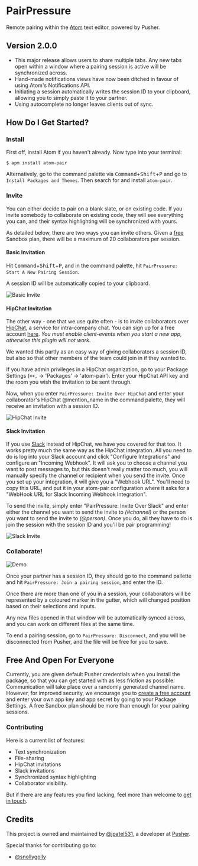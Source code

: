 # PairPressure

Remote pairing within the [Atom](http://atom.io) text editor, powered by Pusher.

## Version 2.0.0

* This major release allows users to share multiple tabs. Any new tabs open within a window where a pairing session is active will be synchronized across.
* Hand-made notifications views have now been ditched in favour of using Atom's Notifications API.
* Initiating a session automatically writes the session ID to your clipboard, allowing you to simply paste it to your partner.
* Using autocomplete no longer leaves clients out of sync.

## How Do I Get Started?

### Install

First off, install Atom if you haven't already. Now type into your terminal:

    $ apm install atom-pair

Alternatively, go to the command palette via <kbd>Command</kbd>+<kbd>Shift</kbd>+<kbd>P</kbd> and go to `Install Packages and Themes`. Then search for and install `atom-pair`.

### Invite

You can either decide to pair on a blank slate, or on existing code. If you invite somebody to collaborate on existing code, they will see everything you can, and their syntax highlighting will be synchronized with yours.

As detailed below, there are two ways you can invite others. Given a [free](https://pusher.com/signup?utm_source=Reddit&utm_medium=Atom.io_Package_Page&utm_campaign=PairPressure) Sandbox plan, there will be a maximum of 20 collaborators per session.

#### Basic Invitation

Hit <kbd>Command</kbd>+<kbd>Shift</kbd>+<kbd>P</kbd>, and in the command palette, hit `PairPressure: Start A New Pairing Session`.

A session ID will be automatically copied to your clipboard.

![Basic Invite](https://raw.githubusercontent.com/pusher/atom-pair/master/images/invite.gif)

#### HipChat Invitation

The other way - one that we use quite often - is to invite collaborators over [HipChat](http://hipchat.com), a service for intra-company chat. You can sign up for a free account [here](https://www.hipchat.com/sign_up). *You must enable client-events when you start a new app, otherwise this plugin will not work*.

We wanted this partly as an easy way of giving collaborators a session ID, but also so that other members of the team could join in if they wanted to.

If you have admin privileges in a HipChat organization, go to your Package Settings (`⌘+,` -> 'Packages' -> 'atom-pair'). Enter your HipChat API key and the room you wish the invitation to be sent through.

Now, when you enter `PairPressure: Invite Over HipChat` and enter your collaborator's HipChat @mention_name in the command palette, they will receive an invitation with a session ID.

![HipChat Invite](https://raw.githubusercontent.com/pusher/atom-pair/master/images/hipchat.jpg)

#### Slack Invitation

If you use [Slack](https://slack.com/) instead of HipChat, we have you covered for that too.  It works pretty much the same way as the HipChat integration.  All you need to do is log into your Slack account and click "Configure Integrations" and configure an "Incoming Webhook".  It will ask you to choose a channel you want to post messages to, but this doesn't really matter too much, you will manually specify the channel or recipient when you send the invite.  Once you set up your integration, it will give you a "Webhook URL".  You'll need to copy this URL, and put it in your atom-pair configuration where it asks for a "WebHook URL for Slack Incoming Webhook Integration".

To send the invite, simply enter "PairPressure: Invite Over Slack" and enter either the channel you want to send the invite to _(#channel)_ or the person you want to send the invite to _(@person)_.  Once you do, all they have to do is join the session with the session ID and you'll be pair programming!

![Slack Invite](https://raw.githubusercontent.com/pusher/atom-pair/master/images/slack.jpg)

### Collaborate!

![Demo](https://raw.githubusercontent.com/pusher/atom-pair/master/images/demo.gif)

Once your partner has a session ID, they should go to the command pallette and hit `PairPressure: Join a pairing session`, and enter the ID.

Once there are more than one of you in a session, your collaborators will be represented by a coloured marker in the gutter, which will changed position based on their selections and inputs.

Any new files opened in that window will be automatically synced across, and you can work on different files at the same time.

To end a pairing session, go to `PairPressure: Disconnect`, and you will be disconnected from Pusher, and the file will be free for you to save.

## Free And Open For Everyone

Currently, you are given default Pusher credentials when you install the package, so that you can get started with as less friction as possible. Communication will take place over a randomly generated channel name. However, for improved security, we encourage you to [create a free account](https://pusher.com/signup?utm_source=Reddit&utm_medium=Atom.io_Package_Page&utm_campaign=PairPressure) and enter your own app key and app secret by going to your Package Settings. A free Sandbox plan should be more than enough for your pairing sessions.

### Contributing

Here is a current list of features:

* Text synchronization
* File-sharing
* HipChat invitations
* Slack invitations
* Synchronized syntax highlighting
* Collaborator visibility.

But if there are any features you find lacking, feel more than welcome to [get in touch](<mailto:jamie@pusher.com>).

## Credits

This project is owned and maintained by [@jpatel531](http://github.com/jpatel531), a developer at [Pusher](http://pusher.com).

Special thanks for contributing go to:

* [@snollygolly](http://github.com/snollygolly)
